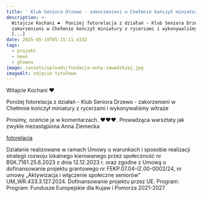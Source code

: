 ```yaml
---
title: ' Klub Seniora Drzewo - zakorzenieni w Chełmnie kończył miniatury'
description: >-
  Witajcie Kochani ❤️  Poniżej fotorelacja z działań - Klub Seniora Drzewo -
  zakorzenieni w Chełmnie kończył miniatury z rycerzami i wykonywaliśmy witraże
  [...]
date: 2025-05-19T05:15:11.433Z
tags:
  - projekt
  - news
  - glowna
image: /assets/uploads/fundacja-anny-zawadzkiej.jpg
imageAlt: zdjęcie tytułowe
---
```

Witajcie Kochani ❤️

Poniżej fotorelacja z działań - Klub Seniora Drzewo - zakorzenieni w Chełmnie kończył miniatury z rycerzami i wykonywaliśmy  witraże

Prosimy, oceńcie je w komentarzach. ❤️❤️❤️. Prowadząca warsztaty  jak zwykle niezastąpiona Anna Ziemecka

[fotorelacja](https://www.facebook.com/FAZG.org/posts/pfbid0ouDxkk7C7ShNWaR2nzbZdZYttgbzmHScqxMuTieUJKbWQbpmzmSsA5kLzT2oMeJTl)



Działanie realizowane w ramach Umowy o warunkach i sposobie realizacji strategii rozwoju lokalnego kierowanego przez społeczność nr BSK.7161.25.6.2023 z dnia 12.12.2023 r. oraz zgodne z Umową o dofinansowanie projektu grantowego nr FEKP.07.04-IZ.00-0002/24, nr umowy „Aktywizacja i włączenie społeczne seniorów” UM_WR.433.3.127.2024. Dofinansowanie projektu przez UE. Program: Program: Fundusze Europejskie dla Kujaw i Pomorza 2021-2027
